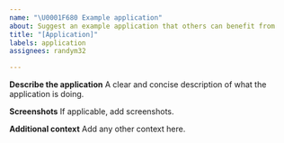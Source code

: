 ```yaml
---
name: "\U0001F680 Example application"
about: Suggest an example application that others can benefit from
title: "[Application]"
labels: application
assignees: randym32

---
```


**Describe the application**
A clear and concise description of what the application is doing.

**Screenshots**
If applicable, add screenshots.

**Additional context**
Add any other context here.
